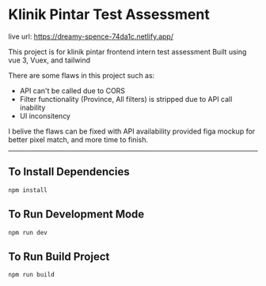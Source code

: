 # Klinik Pintar Test Assessment

live url: https://dreamy-spence-74da1c.netlify.app/

This project is for klinik pintar frontend intern test assessment
Built using vue 3, Vuex, and tailwind

There are some flaws in this project such as:
* API can't be called due to CORS
* Filter functionality (Province, All filters) is stripped due to API call inability
* UI inconsitency

I belive the flaws can be fixed with API availability provided figa mockup for better pixel match, and more time to finish.

-----

## To Install Dependencies
```
npm install
```

## To Run Development Mode
```
npm run dev
```

## To Run Build Project
```
npm run build
```